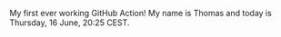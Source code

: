 My first ever working GitHub Action!
My name is Thomas and today is Thursday, 16 June, 20:25 CEST. 
